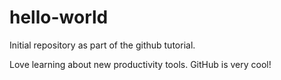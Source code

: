 # hello-world
Initial repository as part of the github tutorial.

Love learning about new productivity tools.  GitHub is very cool!
